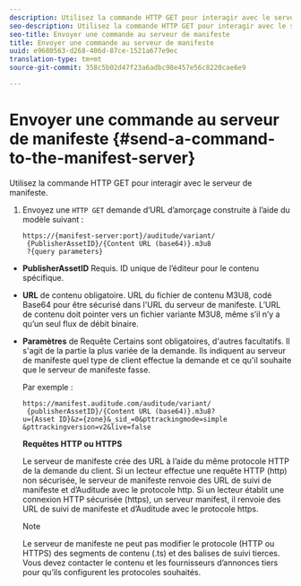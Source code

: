 ```yaml
---
description: Utilisez la commande HTTP GET pour interagir avec le serveur de manifeste.
seo-description: Utilisez la commande HTTP GET pour interagir avec le serveur de manifeste.
seo-title: Envoyer une commande au serveur de manifeste
title: Envoyer une commande au serveur de manifeste
uuid: e9680563-d268-406d-87ce-1521a677e9ec
translation-type: tm+mt
source-git-commit: 358c5b02d47f23a6adbc98e457e56c8220cae6e9

---
```



# Envoyer une commande au serveur de manifeste {#send-a-command-to-the-manifest-server}

Utilisez la commande HTTP GET pour interagir avec le serveur de manifeste.

1. Envoyez une `HTTP GET` demande d’URL d’amorçage construite à l’aide du modèle suivant :

   ```
   https://{manifest-server:port}/auditude/variant/
    {PublisherAssetID}/{Content URL (base64)}.m3u8
    ?{query parameters}
   ```

* **PublisherAssetID** Requis. ID unique de l’éditeur pour le contenu spécifique.

* **URL** de contenu obligatoire. URL du fichier de contenu M3U8, codé Base64 pour être sécurisé dans l&#39;URL du serveur de manifeste. L’URL de contenu doit pointer vers un fichier variante M3U8, même s’il n’y a qu’un seul flux de débit binaire.

* **Paramètres** de Requête Certains sont obligatoires, d&#39;autres facultatifs. Il s&#39;agit de la partie la plus variée de la demande. Ils indiquent au serveur de manifeste quel type de client effectue la demande et ce qu&#39;il souhaite que le serveur de manifeste fasse.

   Par exemple :

   ```
   https://manifest.auditude.com/auditude/variant/
    {publisherAssetID}/{Content URL (base64)}.m3u8?
   u={Asset ID}&z={zone}&_sid_=0&pttrackingmode=simple
   &pttrackingversion=v2&live=false
   ```

   **Requêtes HTTP ou HTTPS**

   Le serveur de manifeste crée des URL à l’aide du même protocole HTTP de la demande du client. Si un lecteur effectue une requête HTTP (http) non sécurisée, le serveur de manifeste renvoie des URL de suivi de manifeste et d’Auditude avec le protocole http. Si un lecteur établit une connexion HTTP sécurisée (https), un serveur manifest, il renvoie des URL de suivi de manifeste et d’Auditude avec le protocole https.

   >[!NOTE]
   >
   >Le serveur de manifeste ne peut pas modifier le protocole (HTTP ou HTTPS) des segments de contenu (.ts) et des balises de suivi tierces. Vous devez contacter le contenu et les fournisseurs d’annonces tiers pour qu’ils configurent les protocoles souhaités.